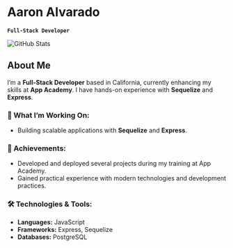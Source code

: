 # Aaron Alvarado

**`Full-Stack Developer`**

![GitHub Stats](https://github-readme-stats.vercel.app/api?username=AaronAlvd&show_icons=true&count_private=true&hide=prs&hide_border=true)

## About Me

I’m a **Full-Stack Developer** based in California, currently enhancing my skills at **App Academy**. I have hands-on experience with **Sequelize** and **Express**.

### 🚀 What I’m Working On:
- Building scalable applications with **Sequelize** and **Express**.

### 🌟 Achievements:
- Developed and deployed several projects during my training at App Academy.
- Gained practical experience with modern technologies and development practices.

### 🛠️ Technologies & Tools:
- **Languages:** JavaScript
- **Frameworks:** Express, Sequelize
- **Databases:** PostgreSQL

